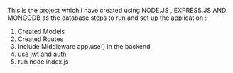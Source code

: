 This is the project which i have created using NODE.JS , EXPRESS.JS AND MONGODB as the database
steps to run and set up the application :

1.  Created Models
2.  Created Routes
3.  Include Middleware app.use() in the backend
4.  use jwt and auth
5.  run node index.js
